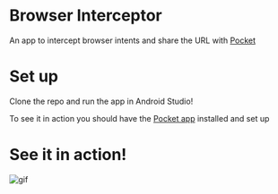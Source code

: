 # Browser Interceptor
An app to intercept browser intents and share the URL with [Pocket](https://getpocket.com)

# Set up
Clone the repo and run the app in Android Studio!

To see it in action you should have the [Pocket app](https://play.google.com/store/apps/details?id=com.ideashower.readitlater.pro&hl=en) installed and set up

# See it in action!

![gif](http://g.recordit.co/2UZq8RQkiG.gif)
